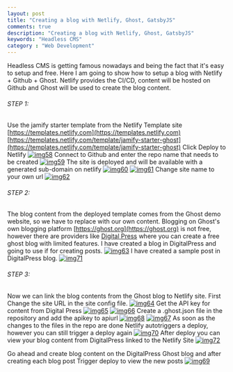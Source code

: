 ```yaml
---
layout: post
title: "Creating a blog with Netlify, Ghost, GatsbyJS"
comments: true
description: "Creating a blog with Netlify, Ghost, GatsbyJS"
keywords: "Headless CMS"
category : "Web Development"
---
```


Headless CMS is getting famous nowadays and being the fact that it's easy to setup and free.
Here I am going to show how to setup a blog with Netlify + Github + Ghost.
Netlify provides the CI/CD, content will be hosted on Github and Ghost will be used to create the blog content.

###### STEP 1:
Use the jamify starter template from the Netlify Template site
[https://templates.netlify.com](https://templates.netlify.com)
[https://templates.netlify.com/template/jamify-starter-ghost](https://templates.netlify.com/template/jamify-starter-ghost)
Click Deploy to Netlify
[![img58](https://a6unraj.github.io/assets/images/img58.png)](https://a6unraj.github.io/assets/images/img58.png)
Connect to Github and enter the repo name that needs to be created
[![img59](https://a6unraj.github.io/assets/images/img59.png)](https://a6unraj.github.io/assets/images/img59.png)
The site is deployed and will be available with a generated sub-domain on netlify
[![img60](https://a6unraj.github.io/assets/images/img60.png)](https://a6unraj.github.io/assets/images/img60.png)
[![img61](https://a6unraj.github.io/assets/images/img61.png)](https://a6unraj.github.io/assets/images/img61.png)
Change site name to your own url
[![img62](https://a6unraj.github.io/assets/images/img62.png)](https://a6unraj.github.io/assets/images/img62.png)

###### STEP 2:
The blog content from the deployed template comes from the Ghost demo website, so we have to replace with our own content.
Blogging on Ghost's own blogging platform [https://ghost.org](https://ghost.org) is not free, however there are providers like [Digital Press](https://www.digitalpress.blog/) where you can create a free ghost blog with limited features.
I have created a blog in DigitalPress and going to use if for creating posts.
[![img63](https://a6unraj.github.io/assets/images/img63.png)](https://a6unraj.github.io/assets/images/img63.png)
I have created a sample post in DigitalPress blog.
[![img71](https://a6unraj.github.io/assets/images/img71.png)](https://a6unraj.github.io/assets/images/img71.png)


###### STEP 3:
Now we can link the blog contents from the Ghost blog to Netlify site.
First Change the site URL in the site config file.
[![img64](https://a6unraj.github.io/assets/images/img64.png)](https://a6unraj.github.io/assets/images/img64.png)
Get the API key for content from Digital Press
[![img65](https://a6unraj.github.io/assets/images/img65.png)](https://a6unraj.github.io/assets/images/img65.png)
[![img66](https://a6unraj.github.io/assets/images/img66.png)](https://a6unraj.github.io/assets/images/img66.png)
Create a .ghost.json file in the repository and add the apikey to apiurl
[![img68](https://a6unraj.github.io/assets/images/img68.png)](https://a6unraj.github.io/assets/images/img68.png)
[![img67](https://a6unraj.github.io/assets/images/img67.png)](https://a6unraj.github.io/assets/images/img67.png)
As soon as the changes to the files in the repo are done Netlify autotriggers a deploy, however you can still trigger a deploy again
[![img70](https://a6unraj.github.io/assets/images/img70.png)](https://a6unraj.github.io/assets/images/img70.png)
After deploy you can view your blog content from DigitalPress linked to the Netlify Site
[![img72](https://a6unraj.github.io/assets/images/img72.png)](https://a6unraj.github.io/assets/images/img72.png)

Go ahead and create blog content on the DigitalPress Ghost blog and after creating each blog post Trigger deploy to view the new posts
[![img69](https://a6unraj.github.io/assets/images/img69.png)](https://a6unraj.github.io/assets/images/img69.png)
